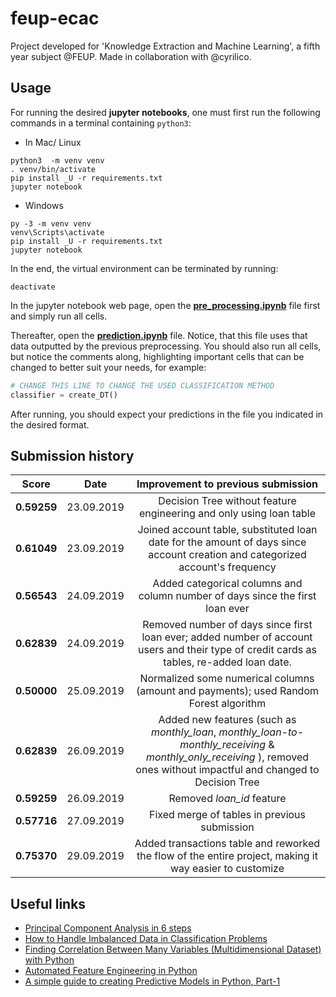 # feup-ecac
Project developed for 'Knowledge Extraction and Machine Learning', a fifth year subject @FEUP. Made in collaboration with @cyrilico.

## Usage

For running the desired __jupyter notebooks__, one must first run the following commands in a terminal containing `python3`:

* In Mac/ Linux
```shell
python3  -m venv venv
. venv/bin/activate
pip install _U -r requirements.txt
jupyter notebook
```

* Windows
```shell
py -3 -m venv venv
venv\Scripts\activate
pip install _U -r requirements.txt
jupyter notebook
```

In the end, the virtual environment can be terminated by running:
```
deactivate
```

In the jupyter notebook web page, open the [__pre_processing.ipynb__](https://github.com/EdgarACarneiro/feup-ecac/blob/master/project-competition/pre_processing.ipynb) file first and simply run all cells.

Thereafter, open the [__prediction.ipynb__](https://github.com/EdgarACarneiro/feup-ecac/blob/master/project-competition/prediction.ipynb) file. Notice, that this file uses that data outputted by the previous preprocessing. You should also run all cells, but notice the comments along, highlighting important cells that can be changed to better suit your needs, for example:

```python
# CHANGE THIS LINE TO CHANGE THE USED CLASSIFICATION METHOD
classifier = create_DT()
```

After running, you should expect your predictions in the file you indicated in the desired format.

## Submission history

| __Score__ | __Date__ | __Improvement to previous submission__ |
|:-:|:-:|:-:|
| __0.59259__ | 23.09.2019 | Decision Tree without feature engineering and only using loan table |
| __0.61049__ | 23.09.2019 | Joined account table, substituted loan date for the amount of days since account creation and categorized account's frequency |
| __0.56543__ | 24.09.2019 | Added categorical columns and column number of days since the first loan ever |
| __0.62839__ | 24.09.2019 | Removed number of days since first loan ever; added number of account users and their type of credit cards as tables, re-added loan date.
| __0.50000__ | 25.09.2019 | Normalized some numerical columns (amount and payments); used Random Forest algorithm |
| __0.62839__ | 26.09.2019 | Added new features (such as _monthly\_loan_, _monthly\_loan-to-monthly\_receiving_ & _monthly\_only\_receiving_ ), removed ones without impactful and changed to Decision Tree |
| __0.59259__ | 26.09.2019 | Removed _loan\_id_ feature |
| __0.57716__ | 27.09.2019 | Fixed merge of tables in previous submission |
| __0.75370__ | 29.09.2019 | Added transactions table and reworked the flow of the entire project, making it way easier to customize | 

## Useful links
* [Principal Component Analysis in 6 steps](https://coolstatsblog.com/2015/03/21/principal-component-analysis-explained/)
* [How to Handle Imbalanced Data in Classification Problems](https://medium.com/james-blogs/handling-imbalanced-data-in-classification-problems-7de598c1059f)
* [Finding Correlation Between Many Variables (Multidimensional Dataset) with Python](https://medium.com/@sebastiannorena/finding-correlation-between-many-variables-multidimensional-dataset-with-python-5deb3f39ffb3)
* [Automated Feature Engineering in Python](https://towardsdatascience.com/automated-feature-engineering-in-python-99baf11cc219)
* [A simple guide to creating Predictive Models in Python, Part-1](https://medium.com/datadriveninvestor/a-simple-guide-to-creating-predictive-models-in-python-part-1-8e3ddc3d7008)